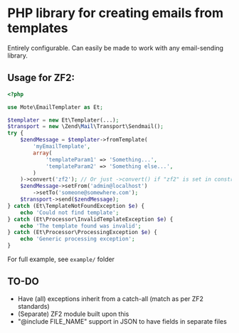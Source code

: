 # PHP library for creating emails from templates

Entirely configurable. Can easily be made to work with any email-sending library.

## Usage for ZF2:

```php
<?php

use Mote\EmailTemplater as Et;

$templater = new Et\Templater(...);
$transport = new \Zend\Mail\Transport\Sendmail();
try {
    $zendMessage = $templater->fromTemplate(
        'myEmailTemplate',
        array(
            'templateParam1' => 'Something...',
            'templateParam2' => 'Something else...',
        )
    )->convert('zf2'); // Or just ->convert() if "zf2" is set in constructor as default
    $zendMessage->setFrom('admin@localhost')
        ->setTo('someone@somewhere.com');
    $transport->send($zendMessage);
} catch (Et\TemplateNotFoundException $e) {
    echo 'Could not find template';
} catch (Et\Processor\InvalidTemplateException $e) {
    echo 'The template found was invalid';
} catch (Et\Processor\ProcessingException $e) {
    echo 'Generic processing exception';
}
```

For full example, see `example/` folder

## TO-DO

+ Have (all) exceptions inherit from a catch-all (match as per ZF2 standards)
+ (Separate) ZF2 module built upon this
+ "@include FILE_NAME" support in JSON to have fields in separate files
